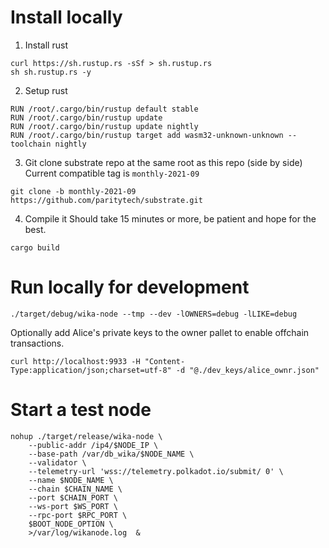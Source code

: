 # Install locally

1. Install rust
```
curl https://sh.rustup.rs -sSf > sh.rustup.rs
sh sh.rustup.rs -y
```

2. Setup rust
```
RUN /root/.cargo/bin/rustup default stable
RUN /root/.cargo/bin/rustup update
RUN /root/.cargo/bin/rustup update nightly
RUN /root/.cargo/bin/rustup target add wasm32-unknown-unknown --toolchain nightly
```

3. Git clone substrate repo at the same root as this repo (side by side)
Current compatible tag is `monthly-2021-09`
```
git clone -b monthly-2021-09 https://github.com/paritytech/substrate.git
```

4. Compile it
Should take 15 minutes or more, be patient and hope for the best.
```
cargo build
```


# Run locally for development
```
./target/debug/wika-node --tmp --dev -lOWNERS=debug -lLIKE=debug
```
Optionally add Alice's private keys to the owner pallet
to enable offchain transactions.
```
curl http://localhost:9933 -H "Content-Type:application/json;charset=utf-8" -d "@./dev_keys/alice_ownr.json"
```


# Start a test node
```
nohup ./target/release/wika-node \
    --public-addr /ip4/$NODE_IP \
    --base-path /var/db_wika/$NODE_NAME \
    --validator \
    --telemetry-url 'wss://telemetry.polkadot.io/submit/ 0' \
    --name $NODE_NAME \
    --chain $CHAIN_NAME \
    --port $CHAIN_PORT \
    --ws-port $WS_PORT \
    --rpc-port $RPC_PORT \
    $BOOT_NODE_OPTION \
    >/var/log/wikanode.log  &
```
